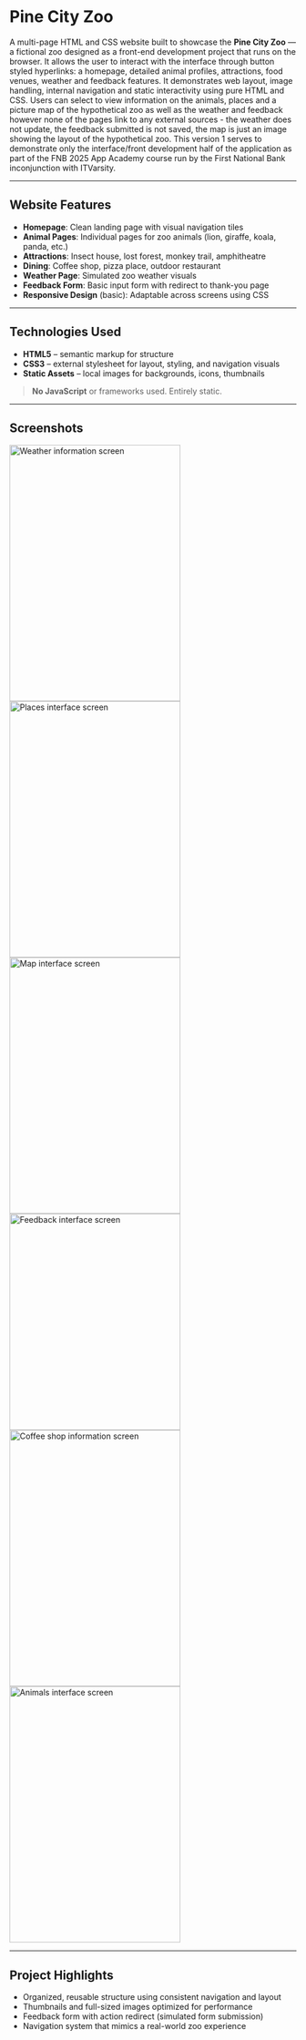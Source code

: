 # Pine City Zoo 

A multi-page HTML and CSS website built to showcase the **Pine City Zoo** — a fictional zoo designed as a front-end development project that runs on the browser. It allows the user to interact with the interface through button styled hyperlinks: a homepage, detailed animal profiles, attractions, food venues, weather and feedback features. It demonstrates web layout, image handling, internal navigation and static interactivity using pure HTML and CSS. Users can select to view information on the animals, places and a picture map of the hypothetical zoo as well as the weather and feedback however none of the pages link to any external sources - the weather does not update, the feedback submitted is not saved, the map is just an image showing the layout of the hypothetical zoo. This version 1 serves to demonstrate only the interface/front development half of the application as part of the FNB 2025 App Academy course run by the First National Bank inconjunction with ITVarsity. 

---

## Website Features

-  **Homepage**: Clean landing page with visual navigation tiles
-  **Animal Pages**: Individual pages for zoo animals (lion, giraffe, koala, panda, etc.)
-  **Attractions**: Insect house, lost forest, monkey trail, amphitheatre
-  **Dining**: Coffee shop, pizza place, outdoor restaurant
-  **Weather Page**: Simulated zoo weather visuals
-  **Feedback Form**: Basic input form with redirect to thank-you page
-  **Responsive Design** (basic): Adaptable across screens using CSS

---

## Technologies Used

- **HTML5** – semantic markup for structure
- **CSS3** – external stylesheet for layout, styling, and navigation visuals
- **Static Assets** – local images for backgrounds, icons, thumbnails

> **No JavaScript** or frameworks used. Entirely static.

---

## Screenshots

<p float="left">
  
</p>

<img width="300" height="450" alt="Weather information screen" src="https://github.com/user-attachments/assets/22a2b582-4f17-4cce-a05c-d5f35bb1a16d" />
<img width="300" height="450" alt="Places interface screen" src="https://github.com/user-attachments/assets/11440ce2-4dc0-48a0-bafe-7cf612e80325" />
<img width="300" height="450" alt="Map interface screen" src="https://github.com/user-attachments/assets/0a643325-d900-468b-94bb-91ffdfa6a8ad" />
<img width="300" height="380" alt="Feedback interface screen" src="https://github.com/user-attachments/assets/dea3eb7e-afbe-4932-872d-a9193d285e88" />
<img width="300" height="450" alt="Coffee shop information screen" src="https://github.com/user-attachments/assets/29ffb55b-fb1b-4725-abb3-63dbe6242d87" />
<img width="300" height="450" alt="Animals interface screen" src="https://github.com/user-attachments/assets/13acfb78-4113-4432-a479-c7144d67bace" />

---

## Project Highlights

- Organized, reusable structure using consistent navigation and layout
- Thumbnails and full-sized images optimized for performance
- Feedback form with action redirect (simulated form submission)
- Navigation system that mimics a real-world zoo experience


